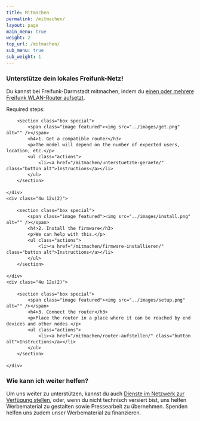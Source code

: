 ```yaml
---
title: Mitmachen
permalink: /mitmachen/
layout: page
main_menu: true
weight: 2
top_url: /mitmachen/
sub_menu: true
sub_weight: 1
---
```


### Unterstütze dein lokales Freifunk-Netz!

Du kannst bei Freifunk-Darmstadt mitmachen, indem du [einen oder mehrere Freifunk WLAN-Router aufsetzt](/router-aufstellen/). 

Required steps:

<div class="row">
	<div class="4u 12u(2)">

		<section class="box special">
			<span class="image featured"><img src="../images/get.png" alt="" /></span>
			<h4>1. Get a compatible router</h3>
			<p>The model will depend on the number of expected users, location, etc.</p>
			<ul class="actions">
				<li><a href="/mitmachen/unterstuetzte-geraete/" class="button alt">Instructions</a></li>
			</ul>
		</section>
		
	</div>
	<div class="4u 12u(2)">

		<section class="box special">
			<span class="image featured"><img src="../images/install.png" alt="" /></span>
			<h4>2. Install the firmware</h3>
			<p>We can help with this.</p>
			<ul class="actions">
				<li><a href="/mitmachen/firmware-installieren/" class="button alt">Instructions</a></li>
			</ul>
		</section>

	</div>
	<div class="4u 12u(2)">

		<section class="box special">
			<span class="image featured"><img src="../images/setup.png" alt="" /></span>
			<h4>3. Connect the router</h3>
			<p>Place the router in a place where it can be reached by end devices and other nodes.</p>
			<ul class="actions">
				<li><a href="/mitmachen/router-aufstellen/" class="button alt">Instructions</a></li>
			</ul>
		</section>

	</div>
</div>

### Wie kann ich weiter helfen?


Um uns weiter zu unterstützen, kannst du auch [Dienste im Netzwerk zur Verfügung stellen](/dienste-anbieten/), oder, wenn du nicht technisch versiert bist, uns helfen Werbematerial zu gestalten sowie Pressearbeit zu übernehmen. Spenden helfen uns zudem unser Werbematerial zu finanzieren.

